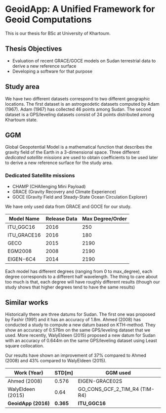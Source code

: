 # GeoidApp: A Unified Framework for Geoid Computations

This is our thesis for BSc at University of Khartoum.

## Thesis Objectives

  - Evaluation of recent GRACE/GOCE models on Sudan terrestrial data to derive a new reference surface
  - Developing a software for that purpose

## Study area
We have two different datasets correspond to two different geographic locations. The first dataset is an astrogeodetic datasets computed by Adam (1967). Adam (1967) has collected 46 points among Sudan.
The second dataset is a GPS/leveling datasets consist of 24 points distributed among Khartoum state.

## GGM
Global Geopotential Model is a mathematical function that describes the gravity field of the Earth in a 3-dimensional space. Three different *dedicated satellite missions* are used to obtain coefficients to be used later to derive a new reference surface for the study area.

### Dedicated Satellite missions
- CHAMP (CHAllenging Mini Payload)
- GRACE (Gravity Recovery and Climate Experience)
- GOCE (Gravity Field and Steady-State Ocean Circulation Explorer)

We have only used data from GRACE and GOCE for our study.

| Model Name | Release Data | Max Degree/Order|
|---         |---           |---              |
|ITU_GGC16   |2016          |250              |
|ITU_GRACE16 |2016          |180              |
|GECO        |2015          |2190             |
|EGM2008     |2008          |2190             |
|EIGEN-6C4   |2014          |2190             |

Each model has different degrees (ranging from 0 to max_degree), each degree corresponds to a different half wavelength. The thing to care about too much is that, each degree will have roughly different results (though our study shows that higher degrees tend to have the same results)

## Similar works

Historically there are three datums for Sudan. The first one was proposed by Fashir (1991) and it has an accuracy of 1.8m. Ahmed (2008) has conducted a study to compute a new datum based on KTH-method. They show an accuracy of 0.576m on the same GPS/leveling dataset that we used. More recently, WalyEldeen (2015) proposed a new datum for Sudan with an accuracy of 0.644m on the same GPS/leveling dataset using Least square collocation.

Our results have shown an improvement of 37% compared to Ahmed (2008) and 43% compared to WalyEldeen (2015).

|Work (Year) | STD[m]   | GGM used|
|---           |---       |---     |
|Ahmed (2008)  | 0.576  |EIGEN-GRACE02S |
|WalyEldeen (2015)| 0.64 | GO_CONS_GCF_2_TIM_R4 (TIM-R4) |
|**GeoidApp (2016)** | **0.365** | **ITU_GGC16** |
